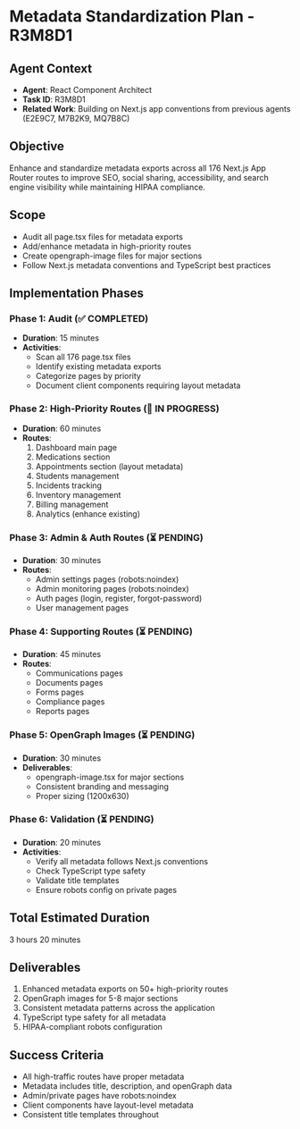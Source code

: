 # Metadata Standardization Plan - R3M8D1

## Agent Context
- **Agent**: React Component Architect
- **Task ID**: R3M8D1
- **Related Work**: Building on Next.js app conventions from previous agents (E2E9C7, M7B2K9, MQ7B8C)

## Objective
Enhance and standardize metadata exports across all 176 Next.js App Router routes to improve SEO, social sharing, accessibility, and search engine visibility while maintaining HIPAA compliance.

## Scope
- Audit all page.tsx files for metadata exports
- Add/enhance metadata in high-priority routes
- Create opengraph-image files for major sections
- Follow Next.js metadata conventions and TypeScript best practices

## Implementation Phases

### Phase 1: Audit (✅ COMPLETED)
- **Duration**: 15 minutes
- **Activities**:
  - Scan all 176 page.tsx files
  - Identify existing metadata exports
  - Categorize pages by priority
  - Document client components requiring layout metadata

### Phase 2: High-Priority Routes (🔄 IN PROGRESS)
- **Duration**: 60 minutes
- **Routes**:
  1. Dashboard main page
  2. Medications section
  3. Appointments section (layout metadata)
  4. Students management
  5. Incidents tracking
  6. Inventory management
  7. Billing management
  8. Analytics (enhance existing)

### Phase 3: Admin & Auth Routes (⏳ PENDING)
- **Duration**: 30 minutes
- **Routes**:
  - Admin settings pages (robots:noindex)
  - Admin monitoring pages (robots:noindex)
  - Auth pages (login, register, forgot-password)
  - User management pages

### Phase 4: Supporting Routes (⏳ PENDING)
- **Duration**: 45 minutes
- **Routes**:
  - Communications pages
  - Documents pages
  - Forms pages
  - Compliance pages
  - Reports pages

### Phase 5: OpenGraph Images (⏳ PENDING)
- **Duration**: 30 minutes
- **Deliverables**:
  - opengraph-image.tsx for major sections
  - Consistent branding and messaging
  - Proper sizing (1200x630)

### Phase 6: Validation (⏳ PENDING)
- **Duration**: 20 minutes
- **Activities**:
  - Verify all metadata follows Next.js conventions
  - Check TypeScript type safety
  - Validate title templates
  - Ensure robots config on private pages

## Total Estimated Duration
3 hours 20 minutes

## Deliverables
1. Enhanced metadata exports on 50+ high-priority routes
2. OpenGraph images for 5-8 major sections
3. Consistent metadata patterns across the application
4. TypeScript type safety for all metadata
5. HIPAA-compliant robots configuration

## Success Criteria
- All high-traffic routes have proper metadata
- Metadata includes title, description, and openGraph data
- Admin/private pages have robots:noindex
- Client components have layout-level metadata
- Consistent title templates throughout
